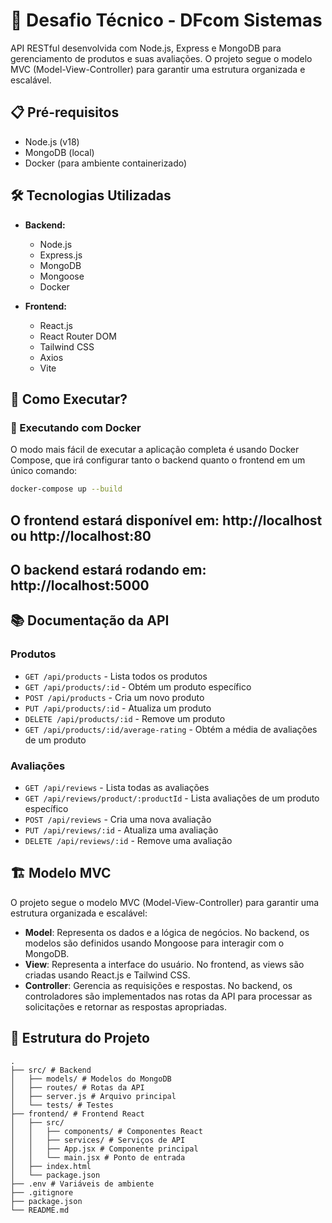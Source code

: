 
# 🚀 Desafio Técnico - DFcom Sistemas

API RESTful desenvolvida com Node.js, Express e MongoDB para gerenciamento de produtos e suas avaliações. O projeto segue o modelo MVC (Model-View-Controller) para garantir uma estrutura organizada e escalável.

## 📋 Pré-requisitos

- Node.js (v18)
- MongoDB (local)
- Docker (para ambiente containerizado)

## 🛠️ Tecnologias Utilizadas

- **Backend:**

  - Node.js
  - Express.js
  - MongoDB
  - Mongoose
  - Docker

- **Frontend:**
  - React.js
  - React Router DOM
  - Tailwind CSS
  - Axios
  - Vite

## 🚀 Como Executar?

### 🐳 Executando com Docker

O modo mais fácil de executar a aplicação completa é usando Docker Compose, que irá configurar tanto o backend quanto o frontend em um único comando:

```bash
docker-compose up --build
```
## O frontend estará disponível em: http://localhost ou http://localhost:80
## O backend estará rodando em: http://localhost:5000

## 📚 Documentação da API

### Produtos

- `GET /api/products` - Lista todos os produtos
- `GET /api/products/:id` - Obtém um produto específico
- `POST /api/products` - Cria um novo produto
- `PUT /api/products/:id` - Atualiza um produto
- `DELETE /api/products/:id` - Remove um produto
- `GET /api/products/:id/average-rating` - Obtém a média de avaliações de um produto

### Avaliações

- `GET /api/reviews` - Lista todas as avaliações
- `GET /api/reviews/product/:productId` - Lista avaliações de um produto específico
- `POST /api/reviews` - Cria uma nova avaliação
- `PUT /api/reviews/:id` - Atualiza uma avaliação
- `DELETE /api/reviews/:id` - Remove uma avaliação

## 🏗️ Modelo MVC

O projeto segue o modelo MVC (Model-View-Controller) para garantir uma estrutura organizada e escalável:

- **Model**: Representa os dados e a lógica de negócios. No backend, os modelos são definidos usando Mongoose para interagir com o MongoDB.
- **View**: Representa a interface do usuário. No frontend, as views são criadas usando React.js e Tailwind CSS.
- **Controller**: Gerencia as requisições e respostas. No backend, os controladores são implementados nas rotas da API para processar as solicitações e retornar as respostas apropriadas.

## 📝 Estrutura do Projeto

```
.
├── src/ # Backend
│   ├── models/ # Modelos do MongoDB
│   ├── routes/ # Rotas da API
│   ├── server.js # Arquivo principal
│   └── tests/ # Testes
├── frontend/ # Frontend React
│   ├── src/
│   │   ├── components/ # Componentes React
│   │   ├── services/ # Serviços de API
│   │   ├── App.jsx # Componente principal
│   │   └── main.jsx # Ponto de entrada
│   ├── index.html
│   └── package.json
├── .env # Variáveis de ambiente
├── .gitignore
├── package.json
└── README.md
```
